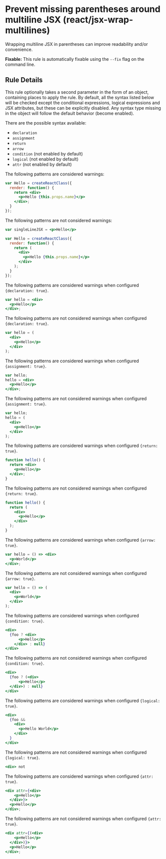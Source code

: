 # Prevent missing parentheses around multiline JSX (react/jsx-wrap-multilines)

Wrapping multiline JSX in parentheses can improve readability and/or convenience.

**Fixable:** This rule is automatically fixable using the `--fix` flag on the command line.

## Rule Details

This rule optionally takes a second parameter in the form of an object, containing places to apply the rule. By default, all the syntax listed below will be checked except the conditional expressions, logical expressions and JSX attributes, but these can be explicitly disabled. Any syntax type missing in the object will follow the default behavior (become enabled).

There are the possible syntax available:

* `declaration`
* `assignment`
* `return`
* `arrow`
* `condition` (not enabled by default)
* `logical` (not enabled by default)
* `attr` (not enabled by default)

The following patterns are considered warnings:

```jsx
var Hello = createReactClass({
  render: function() {
    return <div>
      <p>Hello {this.props.name}</p>
    </div>;
  }
});
```

The following patterns are not considered warnings:

```jsx
var singleLineJSX = <p>Hello</p>

var Hello = createReactClass({
  render: function() {
    return (
      <div>
        <p>Hello {this.props.name}</p>
      </div>
    );
  }
});
```

The following patterns are considered warnings when configured `{declaration: true}`.

```jsx
var hello = <div>
  <p>Hello</p>
</div>;
```

The following patterns are not considered warnings when configured `{declaration: true}`.

```jsx
var hello = (
  <div>
    <p>Hello</p>
  </div>
);
```

The following patterns are considered warnings when configured `{assignment: true}`.

```jsx
var hello;
hello = <div>
  <p>Hello</p>
</div>;
```

The following patterns are not considered warnings when configured `{assignment: true}`.

```jsx
var hello;
hello = (
  <div>
    <p>Hello</p>
  </div>
);
```
The following patterns are considered warnings when configured `{return: true}`.

```jsx
function hello() {
  return <div>
    <p>Hello</p>
  </div>;
}
```

The following patterns are not considered warnings when configured `{return: true}`.

```jsx
function hello() {
  return (
    <div>
      <p>Hello</p>
    </div>
  );
}
```
The following patterns are considered warnings when configured `{arrow: true}`.

```jsx
var hello = () => <div>
  <p>World</p>
</div>;
```

The following patterns are not considered warnings when configured `{arrow: true}`.

```jsx
var hello = () => (
  <div>
    <p>World</p>
  </div>
);
```

The following patterns are considered warnings when configured `{condition: true}`.

```jsx
<div>
  {foo ? <div>
      <p>Hello</p>
    </div> : null}
</div>
```

The following patterns are not considered warnings when configured `{condition: true}`.

```jsx
<div>
  {foo ? (<div>
      <p>Hello</p>
  </div>) : null}
</div>
```


The following patterns are considered warnings when configured `{logical: true}`.

```jsx
<div>
  {foo &&
    <div>
      <p>Hello World</p>
    </div>
  }
</div>
```

The following patterns are not considered warnings when configured `{logical: true}`.

```jsx
<div> not
```

The following patterns are considered warnings when configured `{attr: true}`.

```jsx
<div attr={<div>
    <p>Hello</p>
  </div>}>
  <p>Hello</p>
</div>;
```

The following patterns are not considered warnings when configured `{attr: true}`.

```jsx
<div attr={(<div>
    <p>Hello</p>
  </div>)}>
  <p>Hello</p>
</div>;
```
